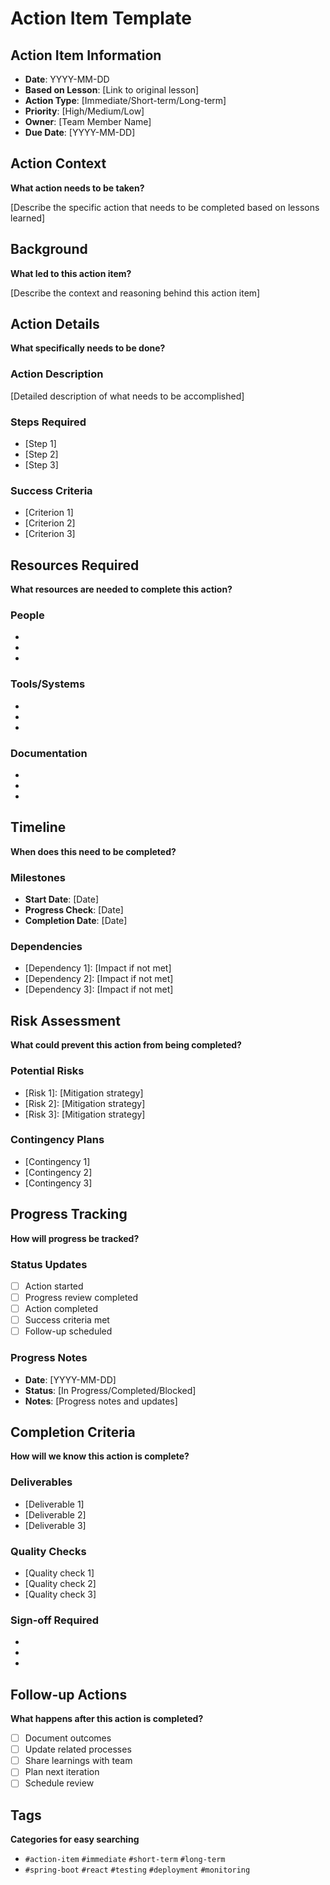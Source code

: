 # Action Item Template

## Action Item Information
- **Date**: YYYY-MM-DD
- **Based on Lesson**: [Link to original lesson]
- **Action Type**: [Immediate/Short-term/Long-term]
- **Priority**: [High/Medium/Low]
- **Owner**: [Team Member Name]
- **Due Date**: [YYYY-MM-DD]

## Action Context
**What action needs to be taken?**

[Describe the specific action that needs to be completed based on lessons learned]

## Background
**What led to this action item?**

[Describe the context and reasoning behind this action item]

## Action Details
**What specifically needs to be done?**

### Action Description
[Detailed description of what needs to be accomplished]

### Steps Required
- [Step 1]
- [Step 2]
- [Step 3]

### Success Criteria
- [Criterion 1]
- [Criterion 2]
- [Criterion 3]

## Resources Required
**What resources are needed to complete this action?**

### People
- [Person 1]: [Role/Responsibility]
- [Person 2]: [Role/Responsibility]
- [Person 3]: [Role/Responsibility]

### Tools/Systems
- [Tool/System 1]: [Purpose]
- [Tool/System 2]: [Purpose]
- [Tool/System 3]: [Purpose]

### Documentation
- [Document 1]: [Purpose]
- [Document 2]: [Purpose]
- [Document 3]: [Purpose]

## Timeline
**When does this need to be completed?**

### Milestones
- **Start Date**: [Date]
- **Progress Check**: [Date]
- **Completion Date**: [Date]

### Dependencies
- [Dependency 1]: [Impact if not met]
- [Dependency 2]: [Impact if not met]
- [Dependency 3]: [Impact if not met]

## Risk Assessment
**What could prevent this action from being completed?**

### Potential Risks
- [Risk 1]: [Mitigation strategy]
- [Risk 2]: [Mitigation strategy]
- [Risk 3]: [Mitigation strategy]

### Contingency Plans
- [Contingency 1]
- [Contingency 2]
- [Contingency 3]

## Progress Tracking
**How will progress be tracked?**

### Status Updates
- [ ] Action started
- [ ] Progress review completed
- [ ] Action completed
- [ ] Success criteria met
- [ ] Follow-up scheduled

### Progress Notes
- **Date**: [YYYY-MM-DD]
- **Status**: [In Progress/Completed/Blocked]
- **Notes**: [Progress notes and updates]

## Completion Criteria
**How will we know this action is complete?**

### Deliverables
- [Deliverable 1]
- [Deliverable 2]
- [Deliverable 3]

### Quality Checks
- [Quality check 1]
- [Quality check 2]
- [Quality check 3]

### Sign-off Required
- [Sign-off 1]: [Person/Role]
- [Sign-off 2]: [Person/Role]
- [Sign-off 3]: [Person/Role]

## Follow-up Actions
**What happens after this action is completed?**

- [ ] Document outcomes
- [ ] Update related processes
- [ ] Share learnings with team
- [ ] Plan next iteration
- [ ] Schedule review

## Tags
**Categories for easy searching**

- `#action-item` `#immediate` `#short-term` `#long-term`
- `#spring-boot` `#react` `#testing` `#deployment` `#monitoring` 